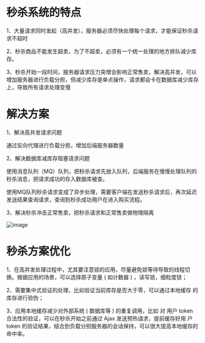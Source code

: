 # 秒杀系统的特点
1、大量请求同时发起（高并发），服务器必须尽快处理每个请求，才能保证秒杀请求不超时

2、秒杀商品不能发生超卖，为了不超卖，必须有一个统一处理的地方排队减少库存。

3、秒杀开始一段时间，服务器请求压力突增会影响正常售卖，解决高并发，可以增加服务器进行负载分担，但减少库存是单点操作，请求都会卡在数据库减少库存上，导致所有请求处理变慢

# 解决方案

1、解决高并发请求问题

通过反向代理进行负载分担，增加后端服务器数量

2、解决数据库减库存阻塞请求问题

使用消息队列（MQ）队列，把秒杀请求先放入队列，后端服务在慢慢处理队列的秒杀消息，把请求成功的存入数据库被查。

使用MQ队列秒杀请求变成了异步处理，需要客户端在发送秒杀请求后，再次延迟发送结果查询请求，查询到秒杀成功用户在进入购买流程。

3、解决秒杀冲击正常售卖，把秒杀请求和正常售卖做物理隔离

![image](https://camo.githubusercontent.com/9e99c7b72a62b8690006f167b2bd793bf9cbcd45/687474703a2f2f6f67307379626e69782e626b742e636c6f7564646e2e636f6d2f5672555a4e726a253230253238312532392e6a7067)

# 秒杀方案优化

1、在高并发处理过程中，尤其要注意锁的应用，尽量避免锁等待导致的线程切换。根据应用的场景，可以选择原子变量 ( 如计数器 ) ，读写锁，细粒度锁；

2、需要集中式验证的处理，比如验证当前库存是否大于零，可以通过本地缓存 的库存进行验伪；

3、应用本地缓存减少对外部系统 ( 数据库等 ) 的重复调用，比如 对 用户 token 合法性的验证，可以在秒杀开始之前通过 Ajax 发送预热请求，提前缓存好用 户 token 的验证结果，结合到负载分担服务器的会话保持，可以很大提高本地缓存的命中率。
